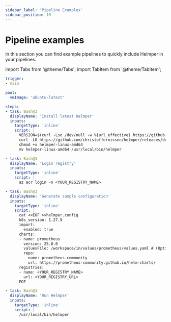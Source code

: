 ```yaml
---
sidebar_label: 'Pipeline Examples'
sidebar_position: 10
---
```


# Pipeline examples

In this section you can find example pipelines to quickly include Helmper in your pipelines.


import Tabs from '@theme/Tabs';
import TabItem from '@theme/TabItem';

<Tabs>
<TabItem value="yaml" label="Azure DevOps Pipelines">

```yaml
trigger:
- main

pool:
  vmImage: 'ubuntu-latest'

steps:
- task: Bash@3
  displayName: 'Install latest Helmper'
  inputs:
    targetType: 'inline'
    script: |
      VERSION=$(curl -Lso /dev/null -w %{url_effective} https://github.com/christoffernissen/helmper/releases/latest | grep -o '[^/]*$')
      curl -LO https://github.com/christoffernissen/helmper/releases/download/$VERSION/helmper-linux-amd64
      chmod +x helmper-linux-amd64
      mv helmper-linux-amd64 /usr/local/bin/helmper

- task: Bash@3
  displayName: 'Login registry'
  inputs:
    targetType: 'inline'
    script: |
      az acr login -n <YOUR_REGISTRY_NAME>

- task: Bash@3
  displayName: 'Generate sample configuration'
  inputs:
    targetType: 'inline'
    script: |
      cat <<EOF >>helmper.config
      k8s_version: 1.27.9
      import:
        enabled: true
      charts:
      - name: prometheus
        version: 25.8.0
        valuesFile: /workspace/in/values/prometheus/values.yaml # (Optional)
        repo:
          name: prometheus-community
          url: https://prometheus-community.github.io/helm-charts/
      registries:
      - name: <YOUR_REGISTRY_NAME>
        url: <YOUR_REGISTRY_URL>
      EOF

- task: Bash@3
  displayName: 'Run Helmper'
  inputs:
    targetType: 'inline'
    script: |
      /usr/local/bin/helmper
```

</TabItem>
</Tabs>